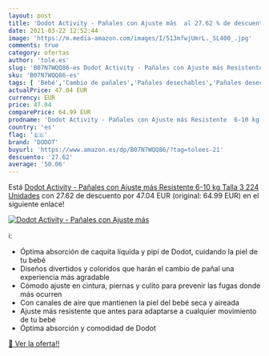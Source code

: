```yaml
---
layout: post
title: 'Dodot Activity - Pañales con Ajuste más  al 27.62 % de descuento'
date: 2021-03-22 12:52:44
image: 'https://m.media-amazon.com/images/I/513mfwjUmrL._SL400_.jpg'
comments: true
category: ofertas
author: 'tole.es'
slug: 'B07N7WQQ86-es Dodot Activity - Pañales con Ajuste más Resistente 6-10 kg...'
sku: 'B07N7WQQ86-es'
tags: [ 'Bebé','Cambio de pañales','Pañales desechables','Pañales desechables para bebés','Pañales para bebé','dodot','pañales', ]
actualPrice: 47.04 EUR
currency: EUR
price: 47.04
comparePrice: 64.99 EUR
prodname: 'Dodot Activity - Pañales con Ajuste más Resistente  6-10 kg  Talla 3  224 Unidades'
country: 'es'
flag: '🇪🇸'
brand: 'DODOT'
buyurl: 'https://www.amazon.es/dp/B07N7WQQ86/?tag=tolees-21'
descuento: '27.62'
average: '50.06'
---
```


Está [Dodot Activity - Pañales con Ajuste más Resistente  6-10 kg  Talla 3  224 Unidades](https://www.amazon.es/dp/B07N7WQQ86/?tag=tolees-21) con 27.62 de descuento por 47.04 EUR (original: 64.99 EUR) en el siguiente enlace!

[![Dodot Activity - Pañales con Ajuste más ](https://m.media-amazon.com/images/I/513mfwjUmrL._SL400_.jpg)](https://www.amazon.es/dp/B07N7WQQ86/?tag=tolees-21)

ℹ️:

- Óptima absorción de caquita líquida y pipí de Dodot, cuidando la piel de tu bebé
- Diseños divertidos y coloridos que harán el cambio de pañal una experiencia más agradable
- Cómodo ajuste en cintura, piernas y culito para prevenir las fugas donde más ocurren
- Con canales de aire que mantienen la piel del bebé seca y aireada
- Ajuste más resistente que antes para adaptarse a cualquier movimiento de tu bebé
- Óptima absorción y comodidad de Dodot

[🛒 Ver la oferta!!](https://www.amazon.es/dp/B07N7WQQ86/?tag=tolees-21)
